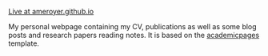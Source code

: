 
[Live at ameroyer.github.io](https://ameroyer.github.io/)

My personal webpage containing my CV, publications as well as some blog posts and research papers reading notes. It is based on the [academicpages](academicpages.github.io) template.

